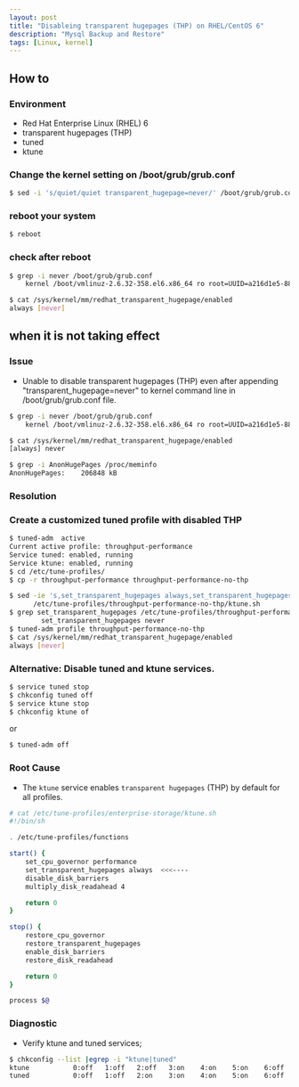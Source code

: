 ```yaml
---
layout: post
title: "Disableing transparent hugepages (THP) on RHEL/CentOS 6"
description: "Mysql Backup and Restore"
tags: [Linux, kernel]
---
```

## How to 

### Environment 
* Red Hat Enterprise Linux (RHEL) 6
* transparent hugepages (THP)
* tuned
* ktune

### Change the kernel setting on **/boot/grub/grub.conf**

```bash
$ sed -i 's/quiet/quiet transparent_hugepage=never/' /boot/grub/grub.conf
```

### reboot your system

```bash
$ reboot
```

### check after reboot

``` bash
$ grep -i never /boot/grub/grub.conf 
    kernel /boot/vmlinuz-2.6.32-358.el6.x86_64 ro root=UUID=a216d1e5-884f-4e5c-859a-6e2e2530d486 rhgb quiet transparent_hugepage=never

$ cat /sys/kernel/mm/redhat_transparent_hugepage/enabled
always [never]
```

## when it is not taking effect

### Issue
* Unable to disable transparent hugepages (THP) even after appending "transparent_hugepage=never" to kernel command line in /boot/grub/grub.conf file.

```bash
$ grep -i never /boot/grub/grub.conf 
    kernel /boot/vmlinuz-2.6.32-358.el6.x86_64 ro root=UUID=a216d1e5-884f-4e5c-859a-6e2e2530d486 rhgb quiet transparent_hugepage=never

$ cat /sys/kernel/mm/redhat_transparent_hugepage/enabled
[always] never

$ grep -i AnonHugePages /proc/meminfo 
AnonHugePages:    206848 kB
```

### Resolution

### Create a customized tuned profile with disabled THP

```bash
$ tuned-adm  active
Current active profile: throughput-performance
Service tuned: enabled, running
Service ktune: enabled, running
$ cd /etc/tune-profiles/
$ cp -r throughput-performance throughput-performance-no-thp

$ sed -ie 's,set_transparent_hugepages always,set_transparent_hugepages never,' \
      /etc/tune-profiles/throughput-performance-no-thp/ktune.sh
$ grep set_transparent_hugepages /etc/tune-profiles/throughput-performance-no-thp/ktune.sh
        set_transparent_hugepages never
$ tuned-adm profile throughput-performance-no-thp
$ cat /sys/kernel/mm/redhat_transparent_hugepage/enabled
always [never]
```

### Alternative: Disable tuned and ktune services.

```bash
$ service tuned stop
$ chkconfig tuned off
$ service ktune stop
$ chkconfig ktune of
```

or

```bash
$ tuned-adm off
```

### Root Cause
* The `ktune` service enables `transparent hugepages` (THP) by default for all profiles.

```bash
# cat /etc/tune-profiles/enterprise-storage/ktune.sh 
#!/bin/sh

. /etc/tune-profiles/functions

start() {
    set_cpu_governor performance
    set_transparent_hugepages always  <<<----
    disable_disk_barriers
    multiply_disk_readahead 4

    return 0
}

stop() {
    restore_cpu_governor
    restore_transparent_hugepages
    enable_disk_barriers
    restore_disk_readahead

    return 0
}

process $@
```

### Diagnostic 
* Verify ktune and tuned services;

```bash
$ chkconfig --list |egrep -i "ktune|tuned"
ktune           0:off   1:off   2:off   3:on    4:on    5:on    6:off
tuned           0:off   1:off   2:on    3:on    4:on    5:on    6:off
```
